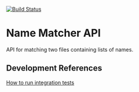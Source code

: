 [![Build Status](https://travis-ci.com/gregzealley/name-matcher-api.svg?branch=master)](https://travis-ci.com/gregzealley/name-matcher-api)

# Name Matcher API
API for matching two files containing lists of names.

## Development References

[How to run integration tests](https://www.petrikainulainen.net/programming/maven/integration-testing-with-maven/)
